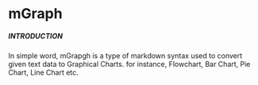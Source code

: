 # mGraph
##### INTRODUCTION
In simple word, mGrapgh is a type of markdown syntax used to convert given text data to Graphical Charts. for instance, Flowchart, Bar Chart, Pie Chart, Line Chart etc. 

### 
